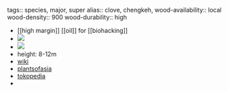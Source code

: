 tags:: species, major, super
alias:: clove, chengkeh,
wood-availability:: local
wood-density:: 900
wood-durability:: high

- [[high margin]] [[oil]] for [[biohacking]]
- ![](https://peach-geographical-bat-397.mypinata.cloud/ipfs/QmPq1ahzKyDJbtbbHFyBXKv78B2Z9iEbk9DUdsV4w4zrpV)
- ![](https://peach-geographical-bat-397.mypinata.cloud/ipfs/QmcmzcjiWaTewqRFEFfnXQPdWvwL9Nf64fWuVaw8G8EEqP)
- height: 8-12m
- [wiki](https://en.wikipedia.org/wiki/Clove)
- [plantsofasia](http://www.plantsofasia.com/index/syzygium_aromaticum/0-674)
- [tokopedia](https://www.tokopedia.com/tokoorganikpnd/bibit-cengkeh-kualitas-unggul-cepat-berbuah-bibit-pohon-cengkih?extParam=ivf%3Dfalse%26src%3Dsearch&refined=true)
-